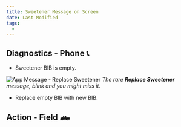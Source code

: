 ```yaml
---
title: Sweetener Message on Screen
date: Last Modified 
tags:
  -  
---
```

## Diagnostics - Phone 📞

- Sweetener BIB is empty.

![App Message - Replace Sweetener](/images/app-brew-sreen-replace-sweetener-message.jpg)
*The rare **Replace Sweetener** message, blink and you might miss it.*

- Replace empty BIB with new BIB.

## Action - Field 🛻
